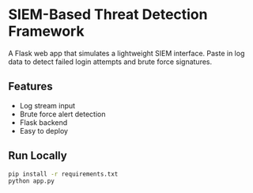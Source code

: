 # SIEM-Based Threat Detection Framework

A Flask web app that simulates a lightweight SIEM interface. Paste in log data to detect failed login attempts and brute force signatures.

## Features
- Log stream input
- Brute force alert detection
- Flask backend
- Easy to deploy

## Run Locally
```bash
pip install -r requirements.txt
python app.py
